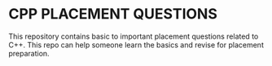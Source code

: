 # CPP PLACEMENT QUESTIONS
This repository contains basic to important placement questions related to C++.
This repo can help someone learn the basics and revise for placement preparation.
